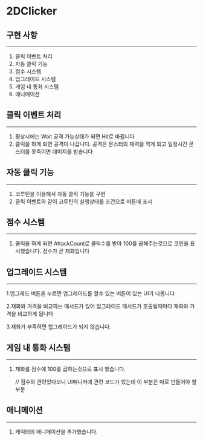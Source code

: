 # 2DClicker


 ## 구현 사항
 ---
 1. 클릭 이벤트 처리
 2. 자동 클릭 기능
 3. 점수 시스템
 4. 업그레이드 시스템
 5. 게임 내 통화 시스템
 6. 애니메이션
    

## 클릭 이벤트 처리
---
1. 평상시에는 Wait 공격 가능상태가 되면 Hit로 바뀝니다
2. 클릭을 하게 되면 공격이 나갑니다. 공격은 몬스터의 체력을 깍게 되고 일정시간 몬스터를 못죽이면 데미지를 받습니다


## 자동 클릭 기능
---
1. 코루틴을 이용해서 자동 클릭 기능을 구현
2. 클릭 이벤트와 같이 코루틴의 실행상태를 조건으로 버튼에 표시


## 점수 시스템
---
1. 클릭을 하게 되면 AttackCount로 클릭수를 받아 100를 곱해주는것으로 코인을 표시했습니다. 점수가 곧 재화입니다


## 업그레이드 시스템
---
1.업그레드 버튼을 누르면 업그레이드를 할수 있는 버튼이 있는 UI가 나옵니다

2.재화와 가격을 비교하는 매서드가 있어  업그레이드 매서드가 호출될때마다 재화와 가격을 비교하게 됩니다
   
3.재화가 부족하면 업그레이드가 되지 않습니다.

## 게임 내 통화 시스템
---
1. 재화를 점수에 100를 곱하는것으로 표시 했습니다.
   
   // 점수와 관련있다보니 UI매니저에 관련 코드가 있는데 이 부분은 따로 만들어야 할 부분

## 애니메이션
---
1. 캐릭터의 애니메이션을 추가했습니다.
   
   
   

